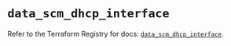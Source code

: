# `data_scm_dhcp_interface`

Refer to the Terraform Registry for docs: [`data_scm_dhcp_interface`](https://registry.terraform.io/providers/paloaltonetworks/scm/1.0.2/docs/data-sources/dhcp_interface).

